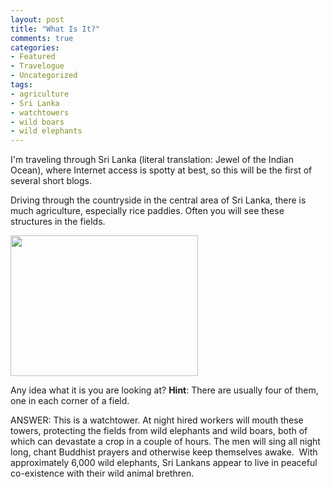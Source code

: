 ```yaml
---
layout: post
title: "What Is It?"
comments: true
categories:
- Featured
- Travelogue
- Uncategorized
tags:
- agriculture
- Sri Lanka
- watchtowers
- wild boars
- wild elephants
---
```

I'm traveling through Sri Lanka (literal translation: Jewel of the Indian Ocean), where Internet access is spotty at best, so this will be the first of several short blogs.

Driving through the countryside in the central area of Sri Lanka, there is much agriculture, especially rice paddies. Often you will see these structures in the fields.

<a href="http://blog.lesterpickerphoto.com/wp-content/uploads/2012/04/watchtower.jpg"><img class="size-medium wp-image-2042" title="watchtower" src="http://blog.lesterpickerphoto.com/wp-content/uploads/2012/04/watchtower-300x225.jpg" alt="" width="300" height="225"></a>

Any idea what it is you are looking at? <strong>Hint</strong>: There are usually four of them, one in each corner of a field.

ANSWER: This is a watchtower. At night hired workers will mouth these towers, protecting the fields from wild elephants and wild boars, both of which can devastate a crop in a couple of hours. The men will sing all night long, chant Buddhist prayers and otherwise keep themselves awake.  With approximately 6,000 wild elephants, Sri Lankans appear to live in peaceful co-existence with their wild animal brethren.